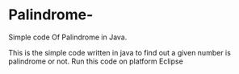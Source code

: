 # Palindrome-
Simple code Of Palindrome in Java.

This is the simple code written in java to find out a given number is palindrome or not.
Run this code on platform Eclipse 

